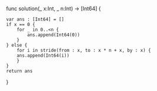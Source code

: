
func solution(_ x:Int, _ n:Int) -> [Int64] {
    
    var ans : [Int64] = []
    if x == 0 {
        for _ in 0..<n {
            ans.append(Int64(0))
        }
    } else {
        for i in stride(from : x, to : x * n + x, by : x) {
        ans.append(Int64(i))
        }
    }
    return ans
}
